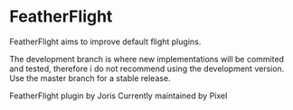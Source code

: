# FeatherFlight

FeatherFlight aims to improve default flight plugins.

The development branch is where new implementations will be commited and tested, therefore i do not recommend using the development version.
Use the master branch for a stable release.

FeatherFlight plugin by Joris
Currently maintained by Pixel
